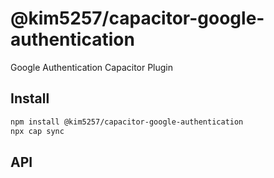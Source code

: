 # @kim5257/capacitor-google-authentication

Google Authentication Capacitor Plugin

## Install

```bash
npm install @kim5257/capacitor-google-authentication
npx cap sync
```

## API

<docgen-index></docgen-index>

<docgen-api>
<!-- run docgen to generate docs from the source -->
<!-- More info: https://github.com/ionic-team/capacitor-docgen -->
</docgen-api>
